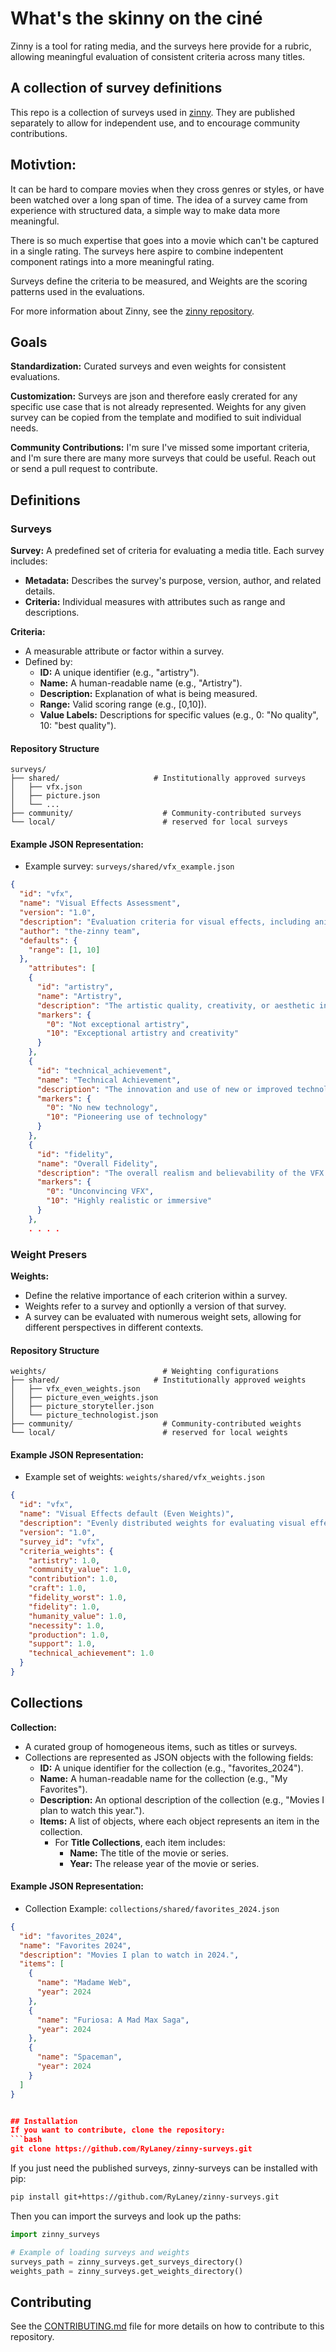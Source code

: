 #  What's the skinny on the ciné

Zinny is a tool for rating media, and the surveys here provide for a rubric, allowing meaningful evaluation of consistent criteria across many titles.

## A collection of survey definitions

This repo is a collection of surveys used in [zinny](https://github.com/RyLaney/zinny).  They are published separately to allow for independent use, and to encourage community contributions.

## Motivtion:
It can be hard to compare movies when they cross genres or styles, or have been watched over a long span of time. The idea of a survey came from experience with structured data, a simple way to make data more meaningful. 

There is so much expertise that goes into a movie which can't be captured in a single rating. The surveys here aspire to combine indepentent component ratings into a more meaningful rating.

Surveys define the criteria to be measured, and Weights are the scoring patterns used in the evaluations.

For more information about Zinny, see the [zinny repository](https://github.com/RyLaney/zinny).

## Goals

**Standardization:** Curated surveys and even weights for consistent evaluations.

**Customization:** Surveys are json and therefore easly crerated for any specific use case that is not already represented.  Weights for any given survey can be copied from the template and modified to suit individual needs.

**Community Contributions:** I'm sure I've missed some important criteria, and I'm sure there are many more surveys that could be useful.  Reach out or send a pull request to contribute.

## Definitions

### Surveys
**Survey:** A predefined set of criteria for evaluating a media title. Each survey includes:
* **Metadata:** Describes the survey's purpose, version, author, and related details.
* **Criteria:** Individual measures with attributes such as range and descriptions.

**Criteria:**
* A measurable attribute or factor within a survey.
* Defined by:
  * **ID:** A unique identifier (e.g., "artistry").
  * **Name:** A human-readable name (e.g., "Artistry").
  * **Description:** Explanation of what is being measured.
  * **Range:** Valid scoring range (e.g., [0,10]).
  * **Value Labels:** Descriptions for specific values (e.g., 0: "No quality", 10: "best quality").

#### Repository Structure

```plaintext
surveys/
├── shared/                     # Institutionally approved surveys
│   ├── vfx.json
│   ├── picture.json
│   └── ...
├── community/                    # Community-contributed surveys
└── local/                        # reserved for local surveys
```

#### Example JSON Representation:

* Example survey: `surveys/shared/vfx_example.json`
```json
{
  "id": "vfx",
  "name": "Visual Effects Assessment",
  "version": "1.0",
  "description": "Evaluation criteria for visual effects, including animation, makeup, special effects, screens (chroma and video), stunts, technical achievements, and generally anything that implements a digital workflow (CGI).",
  "author": "the-zinny team",
  "defaults": {
    "range": [1, 10]
  },
    "attributes": [
    {
      "id": "artistry",
      "name": "Artistry",
      "description": "The artistic quality, creativity, or aesthetic integration of visuals.",
      "markers": {
        "0": "Not exceptional artistry",
        "10": "Exceptional artistry and creativity"
      }
    },
    {
      "id": "technical_achievement",
      "name": "Technical Achievement",
      "description": "The innovation and use of new or improved technology.",
      "markers": {
        "0": "No new technology",
        "10": "Pioneering use of technology"
      }
    },
    {
      "id": "fidelity",
      "name": "Overall Fidelity",
      "description": "The overall realism and believability of the VFX.",
      "markers": {
        "0": "Unconvincing VFX",
        "10": "Highly realistic or immersive"
      }
    },
    . . . .
```

### Weight Presers
**Weights:**
* Define the relative importance of each criterion within a survey.
* Weights refer to a survey and optionlly a version of that survey.
* A survey can be evaluated with numerous weight sets, allowing for different perspectives in different contexts.

#### Repository Structure

```plaintext
weights/                          # Weighting configurations
├── shared/                     # Institutionally approved weights
│   ├── vfx_even_weights.json
│   ├── picture_even_weights.json
│   ├── picture_storyteller.json
│   └── picture_technologist.json
├── community/                    # Community-contributed weights
└── local/                        # reserved for local weights
```

#### Example JSON Representation:
* Example set of weights: `weights/shared/vfx_weights.json`
```json
{
  "id": "vfx",
  "name": "Visual Effects default (Even Weights)",
  "description": "Evenly distributed weights for evaluating visual effects.",
  "version": "1.0",
  "survey_id": "vfx",
  "criteria_weights": {
    "artistry": 1.0,
    "community_value": 1.0,
    "contribution": 1.0,
    "craft": 1.0,
    "fidelity_worst": 1.0,
    "fidelity": 1.0,
    "humanity_value": 1.0,
    "necessity": 1.0,
    "production": 1.0,
    "support": 1.0,
    "technical_achievement": 1.0
  }
}
```
## Collections

**Collection:**
* A curated group of homogeneous items, such as titles or surveys.
* Collections are represented as JSON objects with the following fields:
  * **ID:** A unique identifier for the collection (e.g., "favorites_2024").
  * **Name:** A human-readable name for the collection (e.g., "My Favorites").
  * **Description:** An optional description of the collection (e.g., "Movies I plan to watch this year.").
  * **Items:** A list of objects, where each object represents an item in the collection.
    * For **Title Collections**, each item includes:
      - **Name:** The title of the movie or series.
      - **Year:** The release year of the movie or series.

#### Example JSON Representation:
* Collection Example: `collections/shared/favorites_2024.json`
```json
{
  "id": "favorites_2024",
  "name": "Favorites 2024",
  "description": "Movies I plan to watch in 2024.",
  "items": [
    {
      "name": "Madame Web",
      "year": 2024
    },
    {
      "name": "Furiosa: A Mad Max Saga",
      "year": 2024
    },
    {
      "name": "Spaceman",
      "year": 2024
    }
  ]
}


## Installation
If you want to contribute, clone the repository:
```bash
git clone https://github.com/RyLaney/zinny-surveys.git
```

If you just need the published surveys, zinny-surveys can be installed with pip: 
```bash
pip install git+https://github.com/RyLaney/zinny-surveys.git
```
Then you can import the surveys and look up the paths:
```python
import zinny_surveys

# Example of loading surveys and weights
surveys_path = zinny_surveys.get_surveys_directory()
weights_path = zinny_surveys.get_weights_directory()
```

## Contributing
See the [CONTRIBUTING.md](CONTRIBUTING.md) file for more details on how to contribute to this repository.